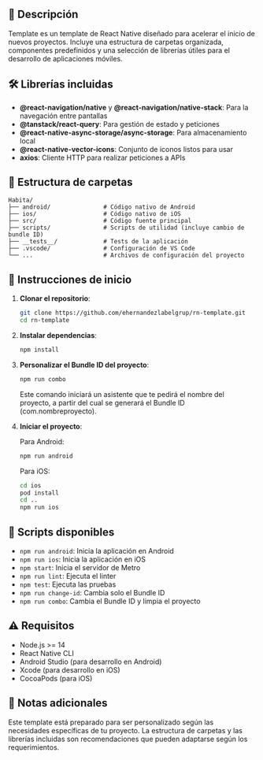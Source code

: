 ## 📱 Descripción

Template es un template de React Native diseñado para acelerar el inicio de nuevos proyectos. Incluye una estructura de carpetas organizada, componentes predefinidos y una selección de librerías útiles para el desarrollo de aplicaciones móviles.

## 🛠️ Librerías incluidas

- **@react-navigation/native** y **@react-navigation/native-stack**: Para la navegación entre pantallas
- **@tanstack/react-query**: Para gestión de estado y peticiones
- **@react-native-async-storage/async-storage**: Para almacenamiento local
- **@react-native-vector-icons**: Conjunto de iconos listos para usar
- **axios**: Cliente HTTP para realizar peticiones a APIs

## 📁 Estructura de carpetas

```
Habita/
├── android/               # Código nativo de Android
├── ios/                   # Código nativo de iOS
├── src/                   # Código fuente principal
├── scripts/               # Scripts de utilidad (incluye cambio de bundle ID)
├── __tests__/             # Tests de la aplicación
├── .vscode/               # Configuración de VS Code
└── ...                    # Archivos de configuración del proyecto
```

## 🚀 Instrucciones de inicio

1. **Clonar el repositorio**:
   ```bash
   git clone https://github.com/ehernandezlabelgrup/rn-template.git
   cd rn-template
   ```

2. **Instalar dependencias**:
   ```bash
   npm install
   ```

3. **Personalizar el Bundle ID del proyecto**:
   ```bash
   npm run combo
   ```
   Este comando iniciará un asistente que te pedirá el nombre del proyecto, a partir del cual se generará el Bundle ID (com.nombreproyecto).

4. **Iniciar el proyecto**:
   
   Para Android:
   ```bash
   npm run android
   ```
   
   Para iOS:
   ```bash
   cd ios
   pod install
   cd ..
   npm run ios
   ```

## 🔧 Scripts disponibles

- `npm run android`: Inicia la aplicación en Android
- `npm run ios`: Inicia la aplicación en iOS
- `npm start`: Inicia el servidor de Metro
- `npm run lint`: Ejecuta el linter
- `npm test`: Ejecuta las pruebas
- `npm run change-id`: Cambia solo el Bundle ID
- `npm run combo`: Cambia el Bundle ID y limpia el proyecto

## ⚠️ Requisitos

- Node.js >= 14
- React Native CLI
- Android Studio (para desarrollo en Android)
- Xcode (para desarrollo en iOS)
- CocoaPods (para iOS)

## 📝 Notas adicionales

Este template está preparado para ser personalizado según las necesidades específicas de tu proyecto. La estructura de carpetas y las librerías incluidas son recomendaciones que pueden adaptarse según los requerimientos.